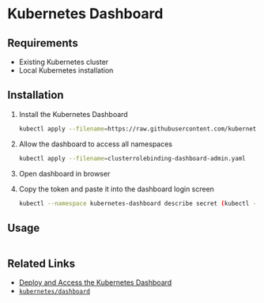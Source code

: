 # Kubernetes Dashboard

## Requirements

- Existing Kubernetes cluster
- Local Kubernetes installation

## Installation

1. Install the Kubernetes Dashboard

   ```sh
   kubectl apply --filename=https://raw.githubusercontent.com/kubernetes/dashboard/v2.7.0/aio/deploy/recommended.yaml
   ```

2. Allow the dashboard to access all namespaces

   ```sh
   kubectl apply --filename=clusterrolebinding-dashboard-admin.yaml
   ```

3. Open dashboard in browser

4. Copy the token and paste it into the dashboard login screen

   ```sh
   kubectl --namespace kubernetes-dashboard describe secret (kubectl --namespace kubernetes-dashboard get secret | grep kubernetes-dashboard-token |  awk '{print $1}')
   ```

## Usage

```sh

```

## Related Links

- [Deploy and Access the Kubernetes Dashboard](https://kubernetes.io/docs/tasks/access-application-cluster/web-ui-dashboard/)
- [`kubernetes/dashboard`](https://github.com/kubernetes/dashboard)
